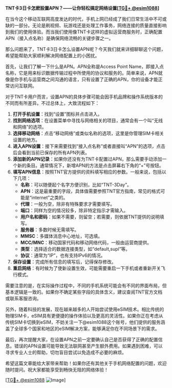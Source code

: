 **TNT卡3日卡怎麽設置APN？——让你轻松搞定网络设置[[TG💪+ @esim1088](https://t.me/s/esim1088)]**

在当今这个移动互联网高度发达的时代，手机上网已经成了我们日常生活中不可或缺的一部分。无论是刷视频、玩游戏还是处理工作事务，网络连接的质量直接影响到我们的使用体验。而当我们使用像TNT卡这样的虚拟运营商服务时，正确配置APN（接入点名称）是确保网络流畅的关键步骤之一。

那么问题来了，TNT卡3日卡怎么设置APN呢？今天我们就来详细聊聊这个问题，希望能帮助大家顺利解决网络配置上的小困扰。

首先，让我们了解一下什么是APN。APN全称是Access Point Name，即接入点名称，它是用来标识数据传输过程中所使用的协议和服务的。简单来说，APN就像是你手机与运营商之间沟通的语言，只有设置了正确的APN，你的设备才能正常访问互联网。

对于TNT卡用户而言，设置APN的具体步骤可能会因手机品牌和操作系统版本的不同而有所差异。不过总体上，大致流程如下：

1. **打开手机设置**：找到“设置”图标并点击进入。
2. **找到网络选项**：在设置菜单中寻找与网络相关的项目，通常会有一个叫“无线和网络”的选项。
3. **选择移动网络**：点击“移动网络”或类似名称的选项，这里是你管理SIM卡相关设置的地方。
4. **进入APN设置**：接下来需要找到“接入点名称”或者直接叫“APN”的选项，点击后会看到当前已保存的所有APN列表。
5. **添加新的APN记录**：如果你还没有为TNT卡配置过APN，那么需要手动添加一个新的条目。通常情况下，新增APN的方法是点击屏幕右下角的“+”号按钮。
6. **填写APN信息**：按照TNT官方提供的资料填写相应的参数。一般来说，包括以下几项：
   - **名称**：可以随便起个名字方便识别，比如“TNT-3Day”。
   - **APN**：这是最重要的字段，具体值需要参照TNT官方指南，常见的格式可能是“internet”之类的。
   - **代理**：一般为空，除非有特殊要求才需要填写。
   - **端口**：同样为空的情况较多，除非特定指示才需输入。
   - **用户名和密码**：如果不需要，则留空；若需要，则依据TNT提供的说明填写。
   - **服务器**：多数时候无需填写。
   - **MMSC**：多媒体消息中心地址，可选填。
   - **MCC/MNC**：移动国家代码和移动网络代码，一般由运营商提供。
   - **类型**：选择适合的数据连接类型，如“default,supl”等。
   - **协议**：通常为“IP”，也有支持IPv6的情况。
7. **保存设置**：完成所有信息的填写后，记得保存修改。
8. **重启网络**：有时候为了使新设置生效，可能需要重启一下手机或者重新开关飞行模式。

需要注意的是，在实际操作过程中，不同的手机系统可能会有不同的界面布局，但基本逻辑是一致的。如果你不确定某些字段的具体含义，建议查阅TNT官方文档或联系客服咨询。

另外，随着科技的发展，现在越来越多的人开始尝试使用eSIM技术。相比传统的物理SIM卡，eSIM具有更便捷的操作体验以及更高的灵活性。如果你正在考虑从传统SIM卡切换到eSIM，不妨关注一下@esim1088这个账号，他们提供的服务涵盖了全球多个国家和地区的eSIM解决方案，能够满足你在不同场景下的需求。

最后，再次提醒大家，在设置APN之前一定要确认自己是否获得了正确的配置信息。错误的APN设置可能导致无法联网甚至产生额外费用。如果遇到困难，可以寻求专业人士的帮助，切勿盲目尝试以免造成不必要的麻烦。

希望这篇文章能给大家带来帮助！如果你还有其他关于手机网络配置的问题，欢迎随时提问。祝大家都能享受到畅快无阻的网络体验！

[[TG💪+ @esim1088](https://t.me/s/esim1088) ![Image](https://i.postimg.cc/4NQfJmqS/Snipaste-2025-05-13-00-14-12.png)]